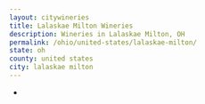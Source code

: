 ```yaml
---
layout: citywineries
title: Lalaskae Milton Wineries
description: Wineries in Lalaskae Milton, OH
permalink: /ohio/united-states/lalaskae-milton/
state: oh
county: united states
city: lalaskae milton
---
```

-

